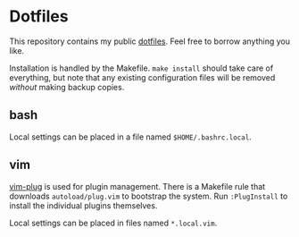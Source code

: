 # Dotfiles

This repository contains my public [dotfiles](https://dotfiles.github.io/).
Feel free to borrow anything you like.

Installation is handled by the Makefile. `make install` should take care of
everything, but note that any existing configuration files will be removed
_without_ making backup copies.

## bash

Local settings can be placed in a file named `$HOME/.bashrc.local`.

## vim

[vim-plug](https://github.com/junegunn/vim-plug) is used for plugin
management. There is a Makefile rule that downloads `autoload/plug.vim` to
bootstrap the system. Run `:PlugInstall` to install the individual plugins
themselves.

Local settings can be placed in files named `*.local.vim`.
